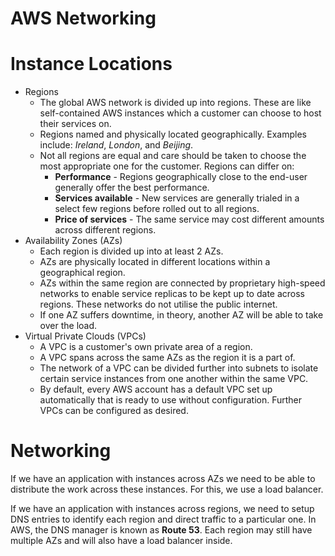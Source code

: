AWS Networking
==============

# Instance Locations
* Regions
  * The global AWS network is divided up into regions. These are like self-contained AWS instances which a customer can choose to host their services on.
  * Regions named and physically located geographically. Examples include: *Ireland*, *London*, and *Beijing*.
  * Not all regions are equal and care should be taken to choose the most appropriate one for the customer. Regions can differ on:
    * **Performance** - Regions geographically close to the end-user generally offer the best performance.
    * **Services available** - New services are generally trialed in a select few regions before rolled out to all regions.
    * **Price of services** - The same service may cost different amounts across different regions.
* Availability Zones (AZs)
  * Each region is divided up into at least 2 AZs.
  * AZs are physically located in different locations within a geographical region.
  * AZs within the same region are connected by proprietary high-speed networks to enable service replicas to be kept up to date across regions. These networks do not utilise the public internet.
  * If one AZ suffers downtime, in theory, another AZ will be able to take over the load.
* Virtual Private Clouds (VPCs)
  * A VPC is a customer's own private area of a region.
  * A VPC spans across the same AZs as the region it is a part of.
  * The network of a VPC can be divided further into subnets to isolate certain service instances from one another within the same VPC.
  * By default, every AWS account has a default VPC set up automatically that is ready to use without configuration. Further VPCs can be configured as desired.

# Networking
If we have an application with instances across AZs we need to be able to distribute the work across these instances. For this, we use a load balancer.

If we have an application with instances across regions, we need to setup DNS entries to identify each region and direct traffic to a particular one. In AWS, the DNS manager is known as **Route 53**. Each region may still have multiple AZs and will also have a load balancer inside.
